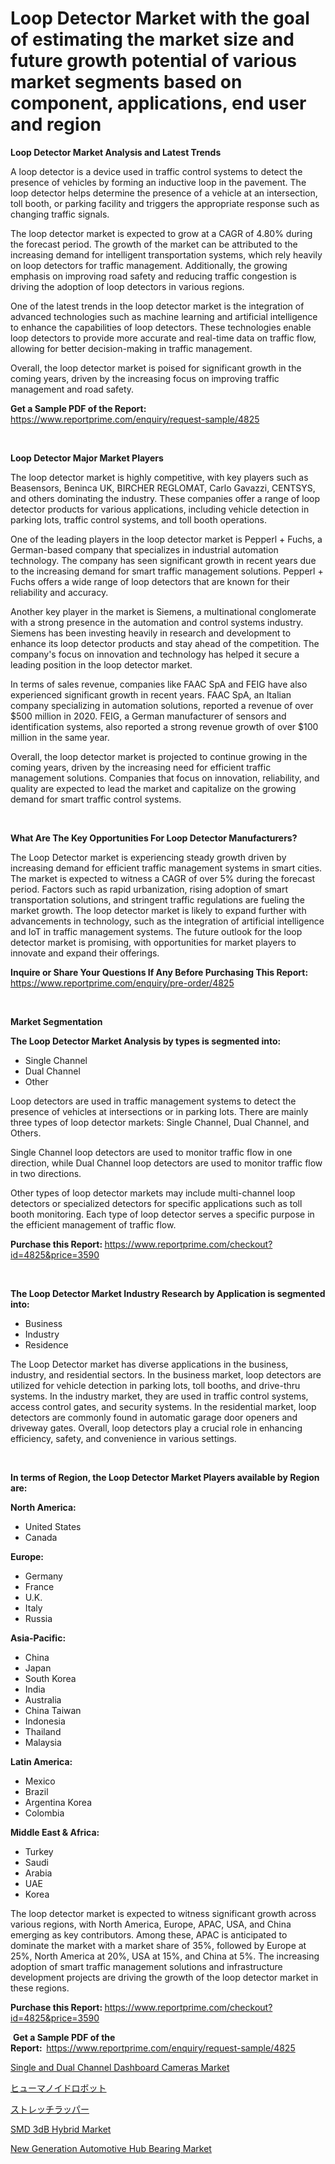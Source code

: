 <p><h1>Loop Detector Market with the goal of estimating the market size and future growth potential of various market segments based on component, applications, end user and region</h1></p><p><strong>Loop Detector Market Analysis and Latest Trends</strong></p>
<p><p>A loop detector is a device used in traffic control systems to detect the presence of vehicles by forming an inductive loop in the pavement. The loop detector helps determine the presence of a vehicle at an intersection, toll booth, or parking facility and triggers the appropriate response such as changing traffic signals.</p><p>The loop detector market is expected to grow at a CAGR of 4.80% during the forecast period. The growth of the market can be attributed to the increasing demand for intelligent transportation systems, which rely heavily on loop detectors for traffic management. Additionally, the growing emphasis on improving road safety and reducing traffic congestion is driving the adoption of loop detectors in various regions.</p><p>One of the latest trends in the loop detector market is the integration of advanced technologies such as machine learning and artificial intelligence to enhance the capabilities of loop detectors. These technologies enable loop detectors to provide more accurate and real-time data on traffic flow, allowing for better decision-making in traffic management.</p><p>Overall, the loop detector market is poised for significant growth in the coming years, driven by the increasing focus on improving traffic management and road safety.</p></p>
<p><strong>Get a Sample PDF of the Report:&nbsp;</strong> <a href="https://www.reportprime.com/enquiry/request-sample/4825">https://www.reportprime.com/enquiry/request-sample/4825</a></p>
<p>&nbsp;</p>
<p><strong>Loop Detector Major Market Players</strong></p>
<p><p>The loop detector market is highly competitive, with key players such as Beasensors, Beninca UK, BIRCHER REGLOMAT, Carlo Gavazzi, CENTSYS, and others dominating the industry. These companies offer a range of loop detector products for various applications, including vehicle detection in parking lots, traffic control systems, and toll booth operations.</p><p>One of the leading players in the loop detector market is Pepperl + Fuchs, a German-based company that specializes in industrial automation technology. The company has seen significant growth in recent years due to the increasing demand for smart traffic management solutions. Pepperl + Fuchs offers a wide range of loop detectors that are known for their reliability and accuracy.</p><p>Another key player in the market is Siemens, a multinational conglomerate with a strong presence in the automation and control systems industry. Siemens has been investing heavily in research and development to enhance its loop detector products and stay ahead of the competition. The company's focus on innovation and technology has helped it secure a leading position in the loop detector market.</p><p>In terms of sales revenue, companies like FAAC SpA and FEIG have also experienced significant growth in recent years. FAAC SpA, an Italian company specializing in automation solutions, reported a revenue of over $500 million in 2020. FEIG, a German manufacturer of sensors and identification systems, also reported a strong revenue growth of over $100 million in the same year.</p><p>Overall, the loop detector market is projected to continue growing in the coming years, driven by the increasing need for efficient traffic management solutions. Companies that focus on innovation, reliability, and quality are expected to lead the market and capitalize on the growing demand for smart traffic control systems.</p></p>
<p>&nbsp;</p>
<p><strong>What Are The Key Opportunities For Loop Detector Manufacturers?</strong></p>
<p><p>The Loop Detector market is experiencing steady growth driven by increasing demand for efficient traffic management systems in smart cities. The market is expected to witness a CAGR of over 5% during the forecast period. Factors such as rapid urbanization, rising adoption of smart transportation solutions, and stringent traffic regulations are fueling the market growth. The loop detector market is likely to expand further with advancements in technology, such as the integration of artificial intelligence and IoT in traffic management systems. The future outlook for the loop detector market is promising, with opportunities for market players to innovate and expand their offerings.</p></p>
<p><strong>Inquire or Share Your Questions If Any Before Purchasing This Report:</strong> <a href="https://www.reportprime.com/enquiry/pre-order/4825">https://www.reportprime.com/enquiry/pre-order/4825</a></p>
<p>&nbsp;</p>
<p><strong>Market Segmentation</strong></p>
<p><strong>The Loop Detector Market Analysis by types is segmented into:</strong></p>
<p><ul><li>Single Channel</li><li>Dual Channel</li><li>Other</li></ul></p>
<p><p>Loop detectors are used in traffic management systems to detect the presence of vehicles at intersections or in parking lots. There are mainly three types of loop detector markets: Single Channel, Dual Channel, and Others. </p><p>Single Channel loop detectors are used to monitor traffic flow in one direction, while Dual Channel loop detectors are used to monitor traffic flow in two directions. </p><p>Other types of loop detector markets may include multi-channel loop detectors or specialized detectors for specific applications such as toll booth monitoring. Each type of loop detector serves a specific purpose in the efficient management of traffic flow.</p></p>
<p><strong>Purchase this Report:&nbsp;</strong><a href="https://www.reportprime.com/checkout?id=4825&price=3590">https://www.reportprime.com/checkout?id=4825&price=3590</a></p>
<p>&nbsp;</p>
<p><strong>The Loop Detector Market Industry Research by Application is segmented into:</strong></p>
<p><ul><li>Business</li><li>Industry</li><li>Residence</li></ul></p>
<p><p>The Loop Detector market has diverse applications in the business, industry, and residential sectors. In the business market, loop detectors are utilized for vehicle detection in parking lots, toll booths, and drive-thru systems. In the industry market, they are used in traffic control systems, access control gates, and security systems. In the residential market, loop detectors are commonly found in automatic garage door openers and driveway gates. Overall, loop detectors play a crucial role in enhancing efficiency, safety, and convenience in various settings.</p></p>
<p>&nbsp;</p>
<p><strong>In terms of Region, the Loop Detector Market Players available by Region are:</strong></p>
<p>
    <p> <strong> North America: </strong>
        <ul>
            <li>United States</li>
            <li>Canada</li>
        </ul>
        </p> 
    <p> <strong> Europe: </strong>
        <ul>
            <li>Germany</li>
            <li>France</li>
            <li>U.K.</li>
            <li>Italy</li>
            <li>Russia</li>
        </ul>
        </p> 
    <p> <strong> Asia-Pacific: </strong>
        <ul>
            <li>China</li>
            <li>Japan</li>
            <li>South Korea</li>
            <li>India</li>
            <li>Australia</li>
            <li>China Taiwan</li>
            <li>Indonesia</li>
            <li>Thailand</li>
            <li>Malaysia</li>
        </ul>
        </p> 
    <p> <strong> Latin America: </strong>
        <ul>
            <li>Mexico</li>
            <li>Brazil</li>
            <li>Argentina Korea</li>
            <li>Colombia</li>
        </ul>
        </p> 
    <p> <strong> Middle East & Africa: </strong>
        <ul>
            <li>Turkey</li>
            <li>Saudi</li>
            <li>Arabia</li>
            <li>UAE</li>
            <li>Korea</li>
        </ul>
    </p>
    </p>
<p><p>The loop detector market is expected to witness significant growth across various regions, with North America, Europe, APAC, USA, and China emerging as key contributors. Among these, APAC is anticipated to dominate the market with a market share of 35%, followed by Europe at 25%, North America at 20%, USA at 15%, and China at 5%. The increasing adoption of smart traffic management solutions and infrastructure development projects are driving the growth of the loop detector market in these regions.</p></p>
<p><strong>Purchase this Report: </strong><a href="https://www.reportprime.com/checkout?id=4825&price=3590">https://www.reportprime.com/checkout?id=4825&price=3590</a></p>
<p>&nbsp;<strong>Get a Sample PDF of the Report:&nbsp;&nbsp;</strong><a href="https://www.reportprime.com/enquiry/request-sample/4825">https://www.reportprime.com/enquiry/request-sample/4825</a></p>
<p><strong></strong></p>
<p><p><a href="https://issuu.com/reportprime-2/docs/single-and-dual-channel-dashboard-cameras-market-s">Single and Dual Channel Dashboard Cameras Market</a></p><p><a href="https://github.com/luffiazaza/Market-Research-Report-List-1/blob/main/279580815417.md">ヒューマノイドロボット</a></p><p><a href="https://github.com/one-cool-chick/Market-Research-Report-List-1/blob/main/936179515418.md">ストレッチラッパー</a></p><p><a href="https://github.com/dimitrishawkinswaynenp91rgz/Market-Research-Report-List-2/blob/main/smd-3db-hybrid-market.md">SMD 3dB Hybrid Market</a></p><p><a href="https://issuu.com/reportprime-2/docs/new-generation-automotive-hub-bearing-market-size-">New Generation Automotive Hub Bearing Market</a></p></p>